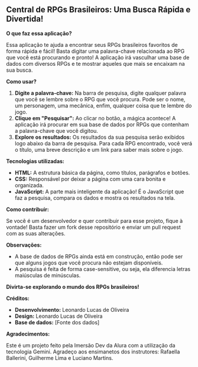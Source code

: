 ## Central de RPGs Brasileiros: Uma Busca Rápida e Divertida! 

**O que faz essa aplicação?**

Essa aplicação te ajuda a encontrar seus RPGs brasileiros favoritos de forma rápida e fácil! Basta digitar uma palavra-chave relacionada ao RPG que você está procurando e pronto! A aplicação irá vasculhar uma base de dados com diversos RPGs e te mostrar aqueles que mais se encaixam na sua busca.

**Como usar?**

1. **Digite a palavra-chave:** Na barra de pesquisa, digite qualquer palavra que você se lembre sobre o RPG que você procura. Pode ser o nome, um personagem, uma mecânica, enfim, qualquer coisa que te lembre do jogo.
2. **Clique em "Pesquisar":** Ao clicar no botão, a mágica acontece! A aplicação irá procurar em sua base de dados por RPGs que contenham a palavra-chave que você digitou.
3. **Explore os resultados:** Os resultados da sua pesquisa serão exibidos logo abaixo da barra de pesquisa. Para cada RPG encontrado, você verá o título, uma breve descrição e um link para saber mais sobre o jogo.

**Tecnologias utilizadas:**

* **HTML:** A estrutura básica da página, como títulos, parágrafos e botões.
* **CSS:** Responsável por deixar a página com uma cara bonita e organizada.
* **JavaScript:** A parte mais inteligente da aplicação! É o JavaScript que faz a pesquisa, compara os dados e mostra os resultados na tela.

**Como contribuir:**

Se você é um desenvolvedor e quer contribuir para esse projeto, fique à vontade! Basta fazer um fork desse repositório e enviar um pull request com as suas alterações. 

**Observações:**

* A base de dados de RPGs ainda está em construção, então pode ser que alguns jogos que você procura não estejam disponíveis.
* A pesquisa é feita de forma case-sensitive, ou seja, ela diferencia letras maiúsculas de minúsculas. 

**Divirta-se explorando o mundo dos RPGs brasileiros!**

**Créditos:**

* **Desenvolvimento:** Leonardo Lucas de Oliveira
* **Design:** Leonardo Lucas de Oliveira
* **Base de dados:** [Fonte dos dados]


**Agradecimentos:**

Este é um projeto feito pela Imersão Dev da Alura com a utilização da tecnologia Gemini. Agradeço aos ensimanetos dos instrutores: Rafaella Ballerini, Guilherme Lima e Luciano Martins.
